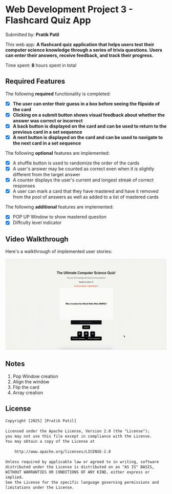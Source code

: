 # Web Development Project 3 - Flashcard Quiz App

Submitted by: **Pratik Patil**

This web app: **A flashcard quiz application that helps users test their computer science knowledge through a series of trivia questions. Users can enter their answers, receive feedback, and track their progress.**

Time spent: **8** hours spent in total

## Required Features

The following **required** functionality is completed:

- [x] **The user can enter their guess in a box before seeing the flipside of the card**
- [x] **Clicking on a submit button shows visual feedback about whether the answer was correct or incorrect**
- [x] **A back button is displayed on the card and can be used to return to the previous card in a set sequence**
- [x] **A next button is displayed on the card and can be used to navigate to the next card in a set sequence**

The following **optional** features are implemented:

- [x] A shuffle button is used to randomize the order of the cards
- [x] A user's answer may be counted as correct even when it is slightly different from the target answer
- [x] A counter displays the user's current and longest streak of correct responses
- [x] A user can mark a card that they have mastered and have it removed from the pool of answers as well as added to a list of mastered cards

The following **additional** features are implemented:

* [x] POP UP Window to show mastered quesiton
* [x] Diffculty level indicator

## Video Walkthrough

Here's a walkthrough of implemented user stories:

<img src="https://github.com/github-pratik/CodePathOrg_Flashcards-Part-2/blob/main/Flash_cardpart2.gif" alt="Demo of Flash Card-Part 2" width="700">

## Notes

1. Pop Window creation
2. Align the window
3. Flip the card
4. Array creation
   
## License

    Copyright [2025] [Pratik Patil]

    Licensed under the Apache License, Version 2.0 (the "License");
    you may not use this file except in compliance with the License.
    You may obtain a copy of the License at

        http://www.apache.org/licenses/LICENSE-2.0

    Unless required by applicable law or agreed to in writing, software
    distributed under the License is distributed on an "AS IS" BASIS,
    WITHOUT WARRANTIES OR CONDITIONS OF ANY KIND, either express or implied.
    See the License for the specific language governing permissions and
    limitations under the License.
